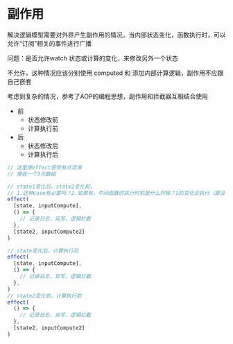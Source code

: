 # 副作用

解决逻辑模型需要对外界产生副作用的情况，当内部状态变化，函数执行时，可以允许“订阅”相关的事件进行广播

问题：是否允许watch 状态或计算的变化，来修改另外一个状态

不允许，这种情况应该分别使用 computed 和 添加内部计算逻辑，副作用不应跟自己嵌套

考虑到复杂的情况，参考了AOP的编程思想，副作用和拦截器互相结合使用

- 前
  - 状态修改前
  - 计算执行前
- 后
  - 状态修改后
  - 计算执行后

```javascript
// 这里用effect感觉有点混淆
// 接收一个3元数组

// state1变化后，state2变化前，
// 1.这种case有必要吗？2.如果有，中间函数的执行时机是什么时候？1的变化后执行（跟没有2没有区别）还是2的变化前（跟单纯的2的变化前只有略微区别）
effect(
  [state, inputCompute], 
  () => {
    // 记录日志，双写，逻辑拦截
  },
  [state2, inputCompute2]
)

// state变化后，计算执行后
effect(
  [state, inputCompute], 
  () => {
    // 记录日志，双写，逻辑拦截
  },
)
// state2变化前，计算执行前
effect(
  () => {
    // 记录日志，双写，逻辑拦截
  },
  [state2, inputCompute2]
)
```